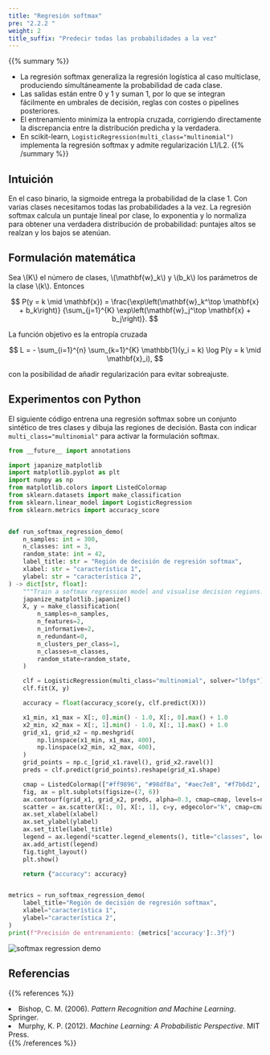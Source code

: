 ```yaml
---
title: "Regresión softmax"
pre: "2.2.2 "
weight: 2
title_suffix: "Predecir todas las probabilidades a la vez"
---
```


{{% summary %}}
- La regresión softmax generaliza la regresión logística al caso multiclase, produciendo simultáneamente la probabilidad de cada clase.
- Las salidas están entre 0 y 1 y suman 1, por lo que se integran fácilmente en umbrales de decisión, reglas con costes o pipelines posteriores.
- El entrenamiento minimiza la entropía cruzada, corrigiendo directamente la discrepancia entre la distribución predicha y la verdadera.
- En scikit-learn, `LogisticRegression(multi_class="multinomial")` implementa la regresión softmax y admite regularización L1/L2.
{{% /summary %}}

## Intuición
En el caso binario, la sigmoide entrega la probabilidad de la clase 1. Con varias clases necesitamos todas las probabilidades a la vez. La regresión softmax calcula un puntaje lineal por clase, lo exponentia y lo normaliza para obtener una verdadera distribución de probabilidad: puntajes altos se realzan y los bajos se atenúan.

## Formulación matemática
Sea \\(K\\) el número de clases, \\(\mathbf{w}_k\\) y \\(b_k\\) los parámetros de la clase \\(k\\). Entonces

$$
P(y = k \mid \mathbf{x}) =
\frac{\exp\left(\mathbf{w}_k^\top \mathbf{x} + b_k\right)}
{\sum_{j=1}^{K} \exp\left(\mathbf{w}_j^\top \mathbf{x} + b_j\right)}.
$$

La función objetivo es la entropía cruzada

$$
L = - \sum_{i=1}^{n} \sum_{k=1}^{K} \mathbb{1}(y_i = k) \log P(y = k \mid \mathbf{x}_i),
$$

con la posibilidad de añadir regularización para evitar sobreajuste.

## Experimentos con Python
El siguiente código entrena una regresión softmax sobre un conjunto sintético de tres clases y dibuja las regiones de decisión. Basta con indicar `multi_class="multinomial"` para activar la formulación softmax.

```python
from __future__ import annotations

import japanize_matplotlib
import matplotlib.pyplot as plt
import numpy as np
from matplotlib.colors import ListedColormap
from sklearn.datasets import make_classification
from sklearn.linear_model import LogisticRegression
from sklearn.metrics import accuracy_score


def run_softmax_regression_demo(
    n_samples: int = 300,
    n_classes: int = 3,
    random_state: int = 42,
    label_title: str = "Región de decisión de regresión softmax",
    xlabel: str = "característica 1",
    ylabel: str = "característica 2",
) -> dict[str, float]:
    """Train a softmax regression model and visualise decision regions."""
    japanize_matplotlib.japanize()
    X, y = make_classification(
        n_samples=n_samples,
        n_features=2,
        n_informative=2,
        n_redundant=0,
        n_clusters_per_class=1,
        n_classes=n_classes,
        random_state=random_state,
    )

    clf = LogisticRegression(multi_class="multinomial", solver="lbfgs")
    clf.fit(X, y)

    accuracy = float(accuracy_score(y, clf.predict(X)))

    x1_min, x1_max = X[:, 0].min() - 1.0, X[:, 0].max() + 1.0
    x2_min, x2_max = X[:, 1].min() - 1.0, X[:, 1].max() + 1.0
    grid_x1, grid_x2 = np.meshgrid(
        np.linspace(x1_min, x1_max, 400),
        np.linspace(x2_min, x2_max, 400),
    )
    grid_points = np.c_[grid_x1.ravel(), grid_x2.ravel()]
    preds = clf.predict(grid_points).reshape(grid_x1.shape)

    cmap = ListedColormap(["#ff9896", "#98df8a", "#aec7e8", "#f7b6d2", "#c5b0d5"])
    fig, ax = plt.subplots(figsize=(7, 6))
    ax.contourf(grid_x1, grid_x2, preds, alpha=0.3, cmap=cmap, levels=np.arange(-0.5, n_classes + 0.5, 1))
    scatter = ax.scatter(X[:, 0], X[:, 1], c=y, edgecolor="k", cmap=cmap)
    ax.set_xlabel(xlabel)
    ax.set_ylabel(ylabel)
    ax.set_title(label_title)
    legend = ax.legend(*scatter.legend_elements(), title="classes", loc="best")
    ax.add_artist(legend)
    fig.tight_layout()
    plt.show()

    return {"accuracy": accuracy}


metrics = run_softmax_regression_demo(
    label_title="Región de decisión de regresión softmax",
    xlabel="característica 1",
    ylabel="característica 2",
)
print(f"Precisión de entrenamiento: {metrics['accuracy']:.3f}")

```


![softmax regression demo](/images/basic/classification/softmax_block01_es.png)

## Referencias
{{% references %}}
<li>Bishop, C. M. (2006). <i>Pattern Recognition and Machine Learning</i>. Springer.</li>
<li>Murphy, K. P. (2012). <i>Machine Learning: A Probabilistic Perspective</i>. MIT Press.</li>
{{% /references %}}
